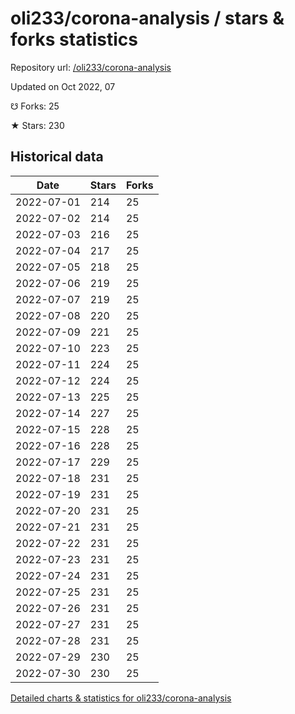 # oli233/corona-analysis / stars & forks statistics

Repository url: [/oli233/corona-analysis](https://github.com/oli233/corona-analysis)

Updated on Oct 2022, 07

☋ Forks: 25

★ Stars: 230

## Historical data
| Date | Stars | Forks |
|------|-------|-------|
| 2022-07-01 | 214 | 25 | 
| 2022-07-02 | 214 | 25 | 
| 2022-07-03 | 216 | 25 | 
| 2022-07-04 | 217 | 25 | 
| 2022-07-05 | 218 | 25 | 
| 2022-07-06 | 219 | 25 | 
| 2022-07-07 | 219 | 25 | 
| 2022-07-08 | 220 | 25 | 
| 2022-07-09 | 221 | 25 | 
| 2022-07-10 | 223 | 25 | 
| 2022-07-11 | 224 | 25 | 
| 2022-07-12 | 224 | 25 | 
| 2022-07-13 | 225 | 25 | 
| 2022-07-14 | 227 | 25 | 
| 2022-07-15 | 228 | 25 | 
| 2022-07-16 | 228 | 25 | 
| 2022-07-17 | 229 | 25 | 
| 2022-07-18 | 231 | 25 | 
| 2022-07-19 | 231 | 25 | 
| 2022-07-20 | 231 | 25 | 
| 2022-07-21 | 231 | 25 | 
| 2022-07-22 | 231 | 25 | 
| 2022-07-23 | 231 | 25 | 
| 2022-07-24 | 231 | 25 | 
| 2022-07-25 | 231 | 25 | 
| 2022-07-26 | 231 | 25 | 
| 2022-07-27 | 231 | 25 | 
| 2022-07-28 | 231 | 25 | 
| 2022-07-29 | 230 | 25 | 
| 2022-07-30 | 230 | 25 | 


[Detailed charts & statistics for oli233/corona-analysis](https://reviewgithub.com/rep/oli233/corona-analysis)
